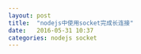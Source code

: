 ```yaml
---
layout: post
title:  "nodejs中使用socket完成长连接"
date:   2016-05-31 10:37
categories: nodejs socket
---
```


